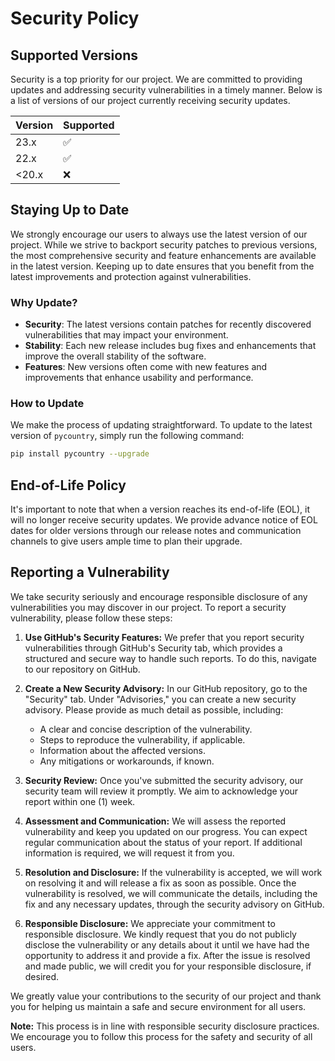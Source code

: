 # Security Policy

## Supported Versions

Security is a top priority for our project. We are committed to providing updates and addressing security vulnerabilities in a timely manner. Below is a list of versions of our project currently receiving security updates.

| Version | Supported          |
| ------- | ------------------ |
| 23.x    | :white_check_mark: |
| 22.x    | :white_check_mark: |
| <20.x   | :x:                |

## Staying Up to Date

We strongly encourage our users to always use the latest version of our project. While we strive to backport security patches to previous versions, the most comprehensive security and feature enhancements are available in the latest version. Keeping up to date ensures that you benefit from the latest improvements and protection against vulnerabilities.

### Why Update?

- **Security**: The latest versions contain patches for recently discovered vulnerabilities that may impact your environment.
- **Stability**: Each new release includes bug fixes and enhancements that improve the overall stability of the software.
- **Features**: New versions often come with new features and improvements that enhance usability and performance.

### How to Update

We make the process of updating straightforward. To update to the latest version of `pycountry`, simply run the following command:

```bash
pip install pycountry --upgrade
```

## End-of-Life Policy

It's important to note that when a version reaches its end-of-life (EOL), it will no longer receive security updates. We provide advance notice of EOL dates for older versions through our release notes and communication channels to give users ample time to plan their upgrade.

## Reporting a Vulnerability

We take security seriously and encourage responsible disclosure of any vulnerabilities you may discover in our project. To report a security vulnerability, please follow these steps:

1. **Use GitHub's Security Features:** We prefer that you report security vulnerabilities through GitHub's Security tab, which provides a structured and secure way to handle such reports. To do this, navigate to our repository on GitHub.

2. **Create a New Security Advisory:** In our GitHub repository, go to the "Security" tab. Under "Advisories," you can create a new security advisory. Please provide as much detail as possible, including:

   - A clear and concise description of the vulnerability.
   - Steps to reproduce the vulnerability, if applicable.
   - Information about the affected versions.
   - Any mitigations or workarounds, if known.

3. **Security Review:** Once you've submitted the security advisory, our security team will review it promptly. We aim to acknowledge your report within one (1) week.

4. **Assessment and Communication:** We will assess the reported vulnerability and keep you updated on our progress. You can expect regular communication about the status of your report. If additional information is required, we will request it from you.

5. **Resolution and Disclosure:** If the vulnerability is accepted, we will work on resolving it and will release a fix as soon as possible. Once the vulnerability is resolved, we will communicate the details, including the fix and any necessary updates, through the security advisory on GitHub.

6. **Responsible Disclosure:** We appreciate your commitment to responsible disclosure. We kindly request that you do not publicly disclose the vulnerability or any details about it until we have had the opportunity to address it and provide a fix. After the issue is resolved and made public, we will credit you for your responsible disclosure, if desired.

We greatly value your contributions to the security of our project and thank you for helping us maintain a safe and secure environment for all users.

**Note:** This process is in line with responsible security disclosure practices. We encourage you to follow this process for the safety and security of all users.
